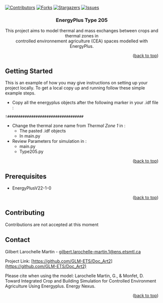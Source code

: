 <!-- PROJECT SHIELDS -->
<!--
*** I'm using markdown "reference style" links for readability.
*** Reference links are enclosed in brackets [ ] instead of parentheses ( ).
*** See the bottom of this document for the declaration of the reference variables
*** for contributors-url, forks-url, etc. This is an optional, concise syntax you may use.
*** https://www.markdownguide.org/basic-syntax/#reference-style-links
-->

[![Contributors][contributors-shield]][contributors-url]
[![Forks][forks-shield]][forks-url]
[![Stargazers][stars-shield]][stars-url]
[![Issues][issues-shield]][issues-url]
<!--
[![MIT License][license-shield]][license-url]
[![LinkedIn][linkedin-shield]][linkedin-url]
-->


<!-- PROJECT LOGO 
<br />
<div align="center">
  <a href="https://github.com/GLM-ETS/Doc_Art2">
    <img src="images/logo.png" alt="Logo" width="80" height="80">
  </a>
-->
<div align="center">
<h3 align="center">EnergyPlus Type 205</h3>

  <p align="center">
This project aims to model thermal and mass exchanges between crops and thermal zones in <br />
controlled environnement agriculture (CEA) spaces modelled with EnergyPlus.
  </p>
</div>
<!--     <br />
    <a href="https://github.com/GLM-ETS/Doc_Art2"><strong>Explore the docs »</strong></a>
    <br />
    <br />
    <a href="https://github.com/GLM-ETS/Doc_Art2">View Demo</a>
    ·
    <a href="https://github.com/GLM-ETS/Doc_Art2">Report Bug</a>
    ·
    <a href="https://github.com/GLM-ETS/Doc_Art2">Request Feature</a>-->




<!-- TABLE OF CONTENTS 
<details>
  <summary>Table of Contents</summary>
  <ol>
    <li>
      <a href="#about-the-project">About The Project</a>
      <ul>
        <li><a href="#built-with">Built With</a></li>
      </ul>
    </li>
    <li>
      <a href="#getting-started">Getting Started</a>
      <ul>
        <li><a href="#prerequisites">Prerequisites</a></li>
        <li><a href="#installation">Installation</a></li>
      </ul>
    </li>
    <li><a href="#usage">Usage</a></li>
    <li><a href="#roadmap">Roadmap</a></li>
    <li><a href="#contributing">Contributing</a></li>
    <li><a href="#license">License</a></li>
    <li><a href="#contact">Contact</a></li>
    <li><a href="#acknowledgments">Acknowledgments</a></li>
  </ol>
</details>
-->


<!-- ABOUT THE PROJECT 
## About The Project

[![Product Name Screen Shot][product-screenshot]](https://example.com)

Here's a blank template to get started: To avoid retyping too much info. Do a search and replace with your text editor for the following: `GLM-ETS`, `Doc_Art2`, `twitter_handle`, `linkedin_username`, `email_client`, `email`, `project_title`, `project_description`
-->
<p align="right">(<a href="#readme-top">back to top</a>)</p>



<!-- GETTING STARTED -->
## Getting Started

This is an example of how you may give instructions on setting up your project locally.
To get a local copy up and running follow these simple example steps.

* Copy all the energyplus objects after the following marker in your .idf file :
```
!###################################
```
* Change the thermal zone name from <I>Thermal Zone 1</I> in :
  * The pasted .idf objects
  * In main.py
* Review Parameters for simulation in :
  * main.py
  * Type205.py
<p align="right">(<a href="#readme-top">back to top</a>)</p>

## Prerequisites


* EnergyPlusV22-1-0
<p align="right">(<a href="#readme-top">back to top</a>)</p>
<!-- 
### Installation

1. Get a free API Key at [https://example.com](https://example.com)
2. Clone the repo
   ```sh
   git clone https://github.com/GLM-ETS/Doc_Art2.git
   ```
3. Install NPM packages
   ```sh
   npm install
   ```
4. Enter your API in `config.js`
   ```js
   const API_KEY = 'ENTER YOUR API';
   ```

<p align="right">(<a href="#readme-top">back to top</a>)</p>

## Usage

Use this space to show useful examples of how a project can be used. Additional screenshots, code examples and demos work well in this space. You may also link to more resources.

_For more examples, please refer to the [Documentation](https://example.com)_

<p align="right">(<a href="#readme-top">back to top</a>)</p>
-->


<!-- ROADMAP 
## Roadmap

- [ ] Feature 1
- [ ] Feature 2
- [ ] Feature 3
    - [ ] Nested Feature

See the [open issues](https://github.com/GLM-ETS/Doc_Art2/issues) for a full list of proposed features (and known issues).
-->

<!-- CONTRIBUTING -->
## Contributing
Contributions are not accepted at this moment
<!-- 
Contributions are what make the open source community such an amazing place to learn, inspire, and create. Any contributions you make are **greatly appreciated**.

If you have a suggestion that would make this better, please fork the repo and create a pull request. You can also simply open an issue with the tag "enhancement".
Don't forget to give the project a star! Thanks again!

1. Fork the Project
2. Create your Feature Branch (`git checkout -b feature/AmazingFeature`)
3. Commit your Changes (`git commit -m 'Add some AmazingFeature'`)
4. Push to the Branch (`git push origin feature/AmazingFeature`)
5. Open a Pull Request

<p align="right">(<a href="#readme-top">back to top</a>)</p>
-->


<!-- LICENSE 
## License

Distributed under the MIT License. See `LICENSE.txt` for more information.

<p align="right">(<a href="#readme-top">back to top</a>)</p>
-->


<!-- CONTACT -->
## Contact

Gilbert Larochelle Martin - gilbert.larochelle-martin.1@ens.etsmtl.ca

Project Link: [https://github.com/GLM-ETS/Doc_Art2](https://github.com/GLM-ETS/Doc_Art2)

Please cite when using the model: Larochelle Martin, G., & Monfet, D. Toward Integrated Crop and Building Simulation for Controlled Environment Agriculture Using Energyplus. Energy Nexus.
<p align="right">(<a href="#readme-top">back to top</a>)</p>


<!-- 
## Please cite when using the model : 
Larochelle Martin, G., & Monfet, D. Toward Integrated Crop and Building Simulation for Controlled Environment Agriculture Using Energyplus. Energy Nexus. 
* []()
* []()
* []()

<p align="right">(<a href="#readme-top">back to top</a>)</p>

-->

<!-- MARKDOWN LINKS & IMAGES -->
<!-- https://www.markdownguide.org/basic-syntax/#reference-style-links -->
[contributors-shield]: https://img.shields.io/github/contributors/GLM-ETS/Doc_Art2.svg?style=for-the-badge
[contributors-url]: https://github.com/GLM-ETS/Doc_Art2/graphs/contributors
[forks-shield]: https://img.shields.io/github/forks/GLM-ETS/Doc_Art2.svg?style=for-the-badge
[forks-url]: https://github.com/GLM-ETS/Doc_Art2/network/members
[stars-shield]: https://img.shields.io/github/stars/GLM-ETS/Doc_Art2.svg?style=for-the-badge
[stars-url]: https://github.com/GLM-ETS/Doc_Art2/stargazers
[issues-shield]: https://img.shields.io/github/issues/GLM-ETS/Doc_Art2.svg?style=for-the-badge
[issues-url]: https://github.com/GLM-ETS/Doc_Art2/issues
[license-shield]: https://img.shields.io/github/license/GLM-ETS/Doc_Art2.svg?style=for-the-badge
[license-url]: https://github.com/GLM-ETS/Doc_Art2/blob/master/LICENSE.txt
[linkedin-shield]: https://img.shields.io/badge/-LinkedIn-black.svg?style=for-the-badge&logo=linkedin&colorB=555
[linkedin-url]: https://linkedin.com/in/linkedin_username
[product-screenshot]: images/screenshot.png
[Next.js]: https://img.shields.io/badge/next.js-000000?style=for-the-badge&logo=nextdotjs&logoColor=white
[Next-url]: https://nextjs.org/
[React.js]: https://img.shields.io/badge/React-20232A?style=for-the-badge&logo=react&logoColor=61DAFB
[React-url]: https://reactjs.org/
[Vue.js]: https://img.shields.io/badge/Vue.js-35495E?style=for-the-badge&logo=vuedotjs&logoColor=4FC08D
[Vue-url]: https://vuejs.org/
[Angular.io]: https://img.shields.io/badge/Angular-DD0031?style=for-the-badge&logo=angular&logoColor=white
[Angular-url]: https://angular.io/
[Svelte.dev]: https://img.shields.io/badge/Svelte-4A4A55?style=for-the-badge&logo=svelte&logoColor=FF3E00
[Svelte-url]: https://svelte.dev/
[Laravel.com]: https://img.shields.io/badge/Laravel-FF2D20?style=for-the-badge&logo=laravel&logoColor=white
[Laravel-url]: https://laravel.com
[Bootstrap.com]: https://img.shields.io/badge/Bootstrap-563D7C?style=for-the-badge&logo=bootstrap&logoColor=white
[Bootstrap-url]: https://getbootstrap.com
[JQuery.com]: https://img.shields.io/badge/jQuery-0769AD?style=for-the-badge&logo=jquery&logoColor=white
[JQuery-url]: https://jquery.com 